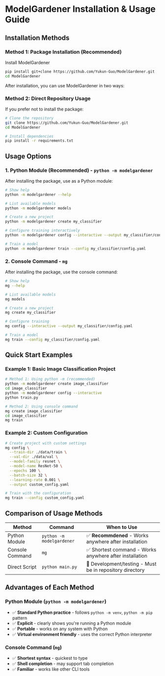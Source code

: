 # ModelGardener Installation & Usage Guide

## Installation Methods

### Method 1: Package Installation (Recommended)

Install ModelGardener

```bash
pip install git+clone https://github.com/Yukun-Guo/ModelGardener.git
cd ModelGardener
```

After installation, you can use ModelGardener in two ways:

### Method 2: Direct Repository Usage

If you prefer not to install the package:

```bash
# Clone the repository
git clone https://github.com/Yukun-Guo/ModelGardener.git
cd ModelGardener

# Install dependencies
pip install -r requirements.txt
```

## Usage Options

### 1. Python Module (Recommended) - `python -m modelgardener`

After installing the package, use as a Python module:

```bash
# Show help
python -m modelgardener --help

# List available models
python -m modelgardener models

# Create a new project
python -m modelgardener create my_classifier

# Configure training interactively
python -m modelgardener config --interactive --output my_classifier/config.yaml

# Train a model
python -m modelgardener train --config my_classifier/config.yaml
```

### 2. Console Command - `mg`

After installing the package, use the console command:

```bash
# Show help
mg --help

# List available models  
mg models

# Create a new project
mg create my_classifier

# Configure training
mg config --interactive --output my_classifier/config.yaml

# Train a model
mg train --config my_classifier/config.yaml
```

## Quick Start Examples

### Example 1: Basic Image Classification Project

```bash
# Method 1: Using python -m (recommended)
python -m modelgardener create image_classifier
cd image_classifier
python -m modelgardener config --interactive
python train.py

# Method 2: Using console command  
mg create image_classifier
cd image_classifier
mg train
```

### Example 2: Custom Configuration

```bash
# Create project with custom settings
mg config \
  --train-dir ./data/train \
  --val-dir ./data/val \
  --model-family resnet \
  --model-name ResNet-50 \
  --epochs 100 \
  --batch-size 32 \
  --learning-rate 0.001 \
  --output custom_config.yaml

# Train with the configuration
mg train --config custom_config.yaml
```

## Comparison of Usage Methods

| Method | Command | When to Use |
|--------|---------|-------------|
| Python Module | `python -m modelgardener` | ✅ **Recommdened** - Works anywhere after installation |
| Console Command | `mg` | ✅ Shortest command - Works anywhere after installation |
| Direct Script | `python main.py` | 🔧 Development/testing - Must be in repository directory |

## Advantages of Each Method

### Python Module (`python -m modelgardener`)
- ✅ **Standard Python practice** - follows `python -m venv`, `python -m pip` pattern
- ✅ **Explicit** - clearly shows you're running a Python module
- ✅ **Portable** - works on any system with Python
- ✅ **Virtual environment friendly** - uses the correct Python interpreter

### Console Command (`mg`)
- ✅ **Shortest syntax** - quickest to type
- ✅ **Shell completion** - may support tab completion
- ✅ **Familiar** - works like other CLI tools

